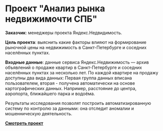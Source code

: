 # Проект "Анализ рынка недвижимочти СПБ"

**Заказчик**: менеджеры проекта Яндекс.Недвидимость.

**Цель проекта**: выяснить какие факторы влияют на формирование рыночной цены на недвижимость в Санкт-Петербурге и соседних населённых пунктах.

**Входные данные**: данные сервиса Яндекc.Недвижимость — архив объявлений о продаже квартир в Санкт-Петербурге и соседних населённых пунктах за несколько лет. По каждой квартире на продажу доступны два вида данных: Первая группа данных вписана пользователем, вторая - получена автоматически на основе картографических данных. Например, расстояние до центра, аэропорта, ближайшего парка и водоёма. 

Результаты исследования позволят построить автоматизированную систему по контролю за данными: она отследит аномалии и мошенническую деятельность. 



**[Смотреть проект](https://github.com/Alie-in-Wonderland/data-analyst-projects/blob/main/%D0%90%D0%BD%D0%B0%D0%BB%D0%B8%D0%B7%20%D1%80%D1%8B%D0%BD%D0%BA%D0%B0%20%D0%BD%D0%B5%D0%B4%D0%B2%D0%B8%D0%B6%D0%B8%D0%BC%D0%BE%D1%81%D1%82%D0%B8%20%D0%A1%D0%9F%D0%91/nedvizhimost'%20spb.ipynb)**
